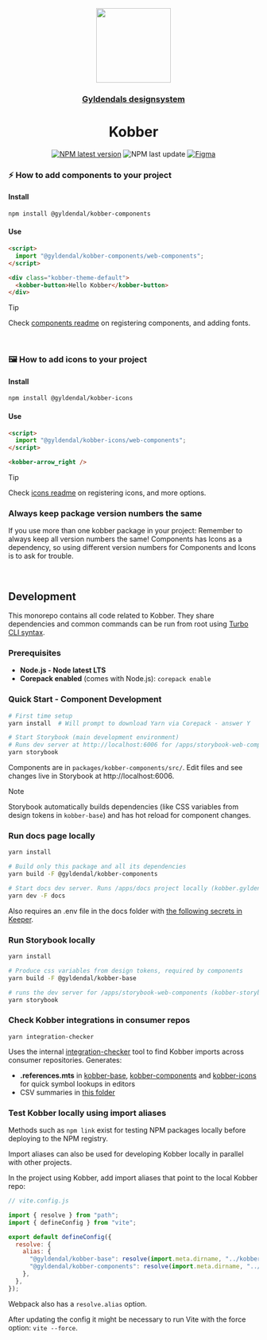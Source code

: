 <div align="center">

  <a href="https://kobber.gyldendal.no">
    <img src="https://dam-prod.gyldendaldigital.no/tenants/edu/file/FO4HFrU94yn8e_pN7iIqOf/*/FO4HFrU94yn8e_pN7iIqOf.svg" height="150">
    <h3 align="center">Gyldendals designsystem</h3>
  </a>

  <h1 align="center">Kobber</h1>

[![NPM latest version](https://img.shields.io/npm/v/@gyldendal/kobber-components/latest.svg?color=481125&labelColor=481125)](https://www.npmjs.com/package/@gyldendal/kobber-components)
![NPM last update](https://img.shields.io/npm/last-update/%40gyldendal%2Fkobber-components?color=481125&labelColor=481125)
[![Figma](https://img.shields.io/badge/figma-%23F24E1E.svg?logo=figma&logoColor=white&color=481125)](https://www.figma.com/design/zMcbm8ujSMldgS1VB70IMP/Kobber-Komponentbibliotek)

</div>

### ⚡ How to add components to your project

#### Install

```bash
npm install @gyldendal/kobber-components
```

#### Use

```html
<script>
  import "@gyldendal/kobber-components/web-components";
</script>

<div class="kobber-theme-default">
  <kobber-button>Hello Kobber</kobber-button>
</div>
```

> [!TIP]
> Check [components readme](./packages/kobber-components/README.md) on registering components, and adding fonts.

<br />

### 🖼️ How to add icons to your project

#### Install

```bash
npm install @gyldendal/kobber-icons
```

#### Use

```html
<script>
  import "@gyldendal/kobber-icons/web-components";
</script>

<kobber-arrow_right />
```

> [!TIP]
> Check [icons readme](./packages/kobber-icons/README.md) on registering icons, and more options.

### Always keep package version numbers the same

If you use more than one kobber package in your project: Remember to always keep all version numbers the same! Components has Icons as a dependency, so using different version numbers for Components and Icons is to ask for trouble.

<br />

## Development

This monorepo contains all code related to Kobber. They share dependencies and common commands can be run from root using [Turbo CLI syntax](https://turbo.build/docs/reference/run#--filter-string).

### Prerequisites

- **Node.js - Node latest LTS**
- **Corepack enabled** (comes with Node.js): `corepack enable`

### Quick Start - Component Development

```bash
# First time setup
yarn install  # Will prompt to download Yarn via Corepack - answer Y

# Start Storybook (main development environment)
# Runs dev server at http://localhost:6006 for /apps/storybook-web-components
yarn storybook
```

Components are in `packages/kobber-components/src/`. Edit files and see changes live in Storybook at http://localhost:6006.

> [!NOTE]
> Storybook automatically builds dependencies (like CSS variables from design tokens in `kobber-base`) and has hot reload for component changes.

### Run docs page locally

```bash
yarn install

# Build only this package and all its dependencies
yarn build -F @gyldendal/kobber-components

# Start docs dev server. Runs /apps/docs project locally (kobber.gyldendal.no)
yarn dev -F docs
```

Also requires an .env file in the docs folder with [the following secrets in Keeper](https://keepersecurity.eu/vault/#detail/7i8pCa5I6A9YAIPYzvYTPA).

### Run Storybook locally

```bash
yarn install

# Produce css variables from design tokens, required by components
yarn build -F @gyldendal/kobber-base

# runs the dev server for /apps/storybook-web-components (kobber-storybook.gyldendaldigital.no)
yarn storybook
```

### Check Kobber integrations in consumer repos

```
yarn integration-checker
```

Uses the internal [integration-checker](./internal/integration-checker/README.md) tool to find Kobber imports across consumer repositories. Generates:

* **.references.mts** in [kobber-base](./packages/kobber-base/.references.mts), [kobber-components](./packages/kobber-components/.references.mts) and [kobber-icons](./packages/kobber-icons/.references.mts) for quick symbol lookups in editors
* CSV summaries in [this folder](./internal/integration-checker/dest)


### Test Kobber locally using import aliases

Methods such as `npm link` exist for testing NPM packages locally before deploying to the NPM registry.

Import aliases can also be used for developing Kobber locally in parallel with other projects.

In the project using Kobber, add import aliases that point to the local Kobber repo:

```js
// vite.config.js

import { resolve } from "path";
import { defineConfig } from "vite";

export default defineConfig({
  resolve: {
    alias: {
      "@gyldendal/kobber-base": resolve(import.meta.dirname, "../kobber/packages/kobber-base"),
      "@gyldendal/kobber-components": resolve(import.meta.dirname, "../kobber/packages/kobber-components/dist"),
    },
  },
});
```

Webpack also has a `resolve.alias` option.

After updating the config it might be necessary to run Vite with the force option: `vite --force`.
